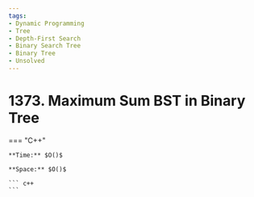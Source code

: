 ```yaml
---
tags:
- Dynamic Programming
- Tree
- Depth-First Search
- Binary Search Tree
- Binary Tree
- Unsolved
---
```



# 1373. Maximum Sum BST in Binary Tree

=== "C++"

    **Time:** $O()$

    **Space:** $O()$

    ``` c++
    ```